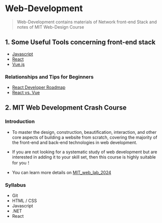 # Web-Development
> Web-Development contains materials of Network front-end Stack and notes of MIT Web-Design Course

## 1. Some Useful Tools concerning front-end stack
- [Javascript](https://www.javascript.com/learn/strings)
- [React](https://react.dev/)
- [Vue.js](https://cn.vuejs.org/)

### Relationships and Tips for Beginners
- [React Developer Roadmap](https://www.decipherzone.com/blog-detail/react-developer-roadmap-2021)
- [React vs. Vue](https://radixweb.com/blog/react-vs-vue)


## 2. MIT Web Development Crash Course
### Introduction
- To master the design, construction, beautification, interaction, and other core aspects of building a website from scratch, covering the majority of the front-end and back-end technologies in web development.

- If you are not looking for a systematic study of web development but are interested in adding it to your skill set, then this course is highly suitable for you！

- You can learn more details on [MIT_web_lab_2024](https://weblab.mit.edu/resources/)

### Syllabus
- Git
- HTML / CSS
- Javascript
- .NET
- React
